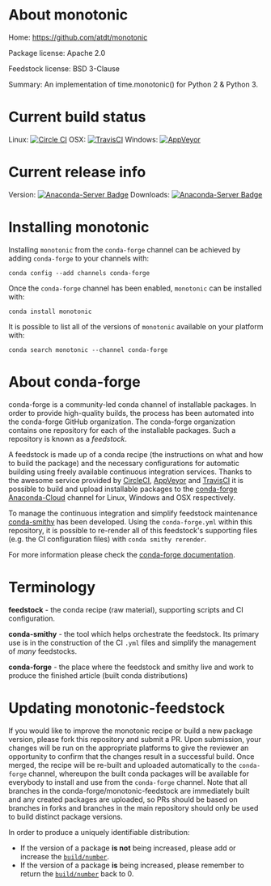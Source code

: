 About monotonic
===============

Home: https://github.com/atdt/monotonic

Package license: Apache 2.0

Feedstock license: BSD 3-Clause

Summary: An implementation of time.monotonic() for Python 2 & Python 3.



Current build status
====================

Linux: [![Circle CI](https://circleci.com/gh/conda-forge/monotonic-feedstock.svg?style=shield)](https://circleci.com/gh/conda-forge/monotonic-feedstock)
OSX: [![TravisCI](https://travis-ci.org/conda-forge/monotonic-feedstock.svg?branch=master)](https://travis-ci.org/conda-forge/monotonic-feedstock)
Windows: [![AppVeyor](https://ci.appveyor.com/api/projects/status/github/conda-forge/monotonic-feedstock?svg=True)](https://ci.appveyor.com/project/conda-forge/monotonic-feedstock/branch/master)

Current release info
====================
Version: [![Anaconda-Server Badge](https://anaconda.org/conda-forge/monotonic/badges/version.svg)](https://anaconda.org/conda-forge/monotonic)
Downloads: [![Anaconda-Server Badge](https://anaconda.org/conda-forge/monotonic/badges/downloads.svg)](https://anaconda.org/conda-forge/monotonic)

Installing monotonic
====================

Installing `monotonic` from the `conda-forge` channel can be achieved by adding `conda-forge` to your channels with:

```
conda config --add channels conda-forge
```

Once the `conda-forge` channel has been enabled, `monotonic` can be installed with:

```
conda install monotonic
```

It is possible to list all of the versions of `monotonic` available on your platform with:

```
conda search monotonic --channel conda-forge
```


About conda-forge
=================

conda-forge is a community-led conda channel of installable packages.
In order to provide high-quality builds, the process has been automated into the
conda-forge GitHub organization. The conda-forge organization contains one repository
for each of the installable packages. Such a repository is known as a *feedstock*.

A feedstock is made up of a conda recipe (the instructions on what and how to build
the package) and the necessary configurations for automatic building using freely
available continuous integration services. Thanks to the awesome service provided by
[CircleCI](https://circleci.com/), [AppVeyor](http://www.appveyor.com/)
and [TravisCI](https://travis-ci.org/) it is possible to build and upload installable
packages to the [conda-forge](https://anaconda.org/conda-forge)
[Anaconda-Cloud](http://docs.anaconda.org/) channel for Linux, Windows and OSX respectively.

To manage the continuous integration and simplify feedstock maintenance
[conda-smithy](http://github.com/conda-forge/conda-smithy) has been developed.
Using the ``conda-forge.yml`` within this repository, it is possible to re-render all of
this feedstock's supporting files (e.g. the CI configuration files) with ``conda smithy rerender``.

For more information please check the [conda-forge documentation](https://conda-forge.org/docs/).

Terminology
===========

**feedstock** - the conda recipe (raw material), supporting scripts and CI configuration.

**conda-smithy** - the tool which helps orchestrate the feedstock.
                   Its primary use is in the construction of the CI ``.yml`` files
                   and simplify the management of *many* feedstocks.

**conda-forge** - the place where the feedstock and smithy live and work to
                  produce the finished article (built conda distributions)


Updating monotonic-feedstock
============================

If you would like to improve the monotonic recipe or build a new
package version, please fork this repository and submit a PR. Upon submission,
your changes will be run on the appropriate platforms to give the reviewer an
opportunity to confirm that the changes result in a successful build. Once
merged, the recipe will be re-built and uploaded automatically to the
`conda-forge` channel, whereupon the built conda packages will be available for
everybody to install and use from the `conda-forge` channel.
Note that all branches in the conda-forge/monotonic-feedstock are
immediately built and any created packages are uploaded, so PRs should be based
on branches in forks and branches in the main repository should only be used to
build distinct package versions.

In order to produce a uniquely identifiable distribution:
 * If the version of a package **is not** being increased, please add or increase
   the [``build/number``](http://conda.pydata.org/docs/building/meta-yaml.html#build-number-and-string).
 * If the version of a package **is** being increased, please remember to return
   the [``build/number``](http://conda.pydata.org/docs/building/meta-yaml.html#build-number-and-string)
   back to 0.